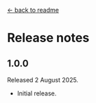 [← back to readme](README.md)

# Release notes

## 1.0.0
Released 2 August 2025.

* Initial release.